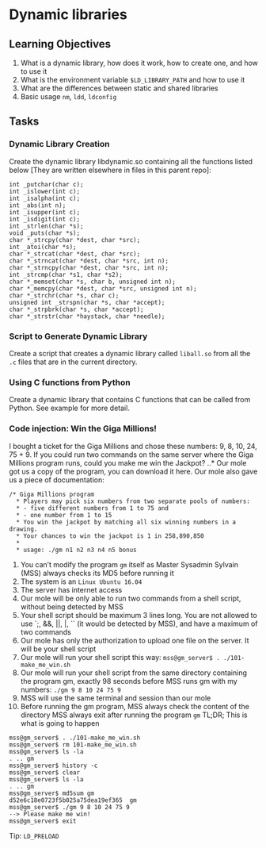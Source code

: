 # Dynamic libraries

## Learning Objectives
1. What is a dynamic library, how does it work, how to create one, and how to use it
2. What is the environment variable `$LD_LIBRARY_PATH` and how to use it
3. What are the differences between static and shared libraries
4. Basic usage `nm`, `ldd`, `ldconfig`

## Tasks

### Dynamic Library Creation
Create the dynamic library libdynamic.so containing all the functions listed below [They are written elsewhere in files in this parent repo]:
```
int _putchar(char c);
int _islower(int c);
int _isalpha(int c);
int _abs(int n);
int _isupper(int c);
int _isdigit(int c);
int _strlen(char *s);
void _puts(char *s);
char *_strcpy(char *dest, char *src);
int _atoi(char *s);
char *_strcat(char *dest, char *src);
char *_strncat(char *dest, char *src, int n);
char *_strncpy(char *dest, char *src, int n);
int _strcmp(char *s1, char *s2);
char *_memset(char *s, char b, unsigned int n);
char *_memcpy(char *dest, char *src, unsigned int n);
char *_strchr(char *s, char c);
unsigned int _strspn(char *s, char *accept);
char *_strpbrk(char *s, char *accept);
char *_strstr(char *haystack, char *needle);
```

### Script to Generate Dynamic Library
Create a script that creates a dynamic library called `liball.so` from all the `.c` files that are in the current directory.

### Using C functions from Python
Create a dynamic library that contains C functions that can be called from Python. See example for more detail.

### Code injection: Win the Giga Millions!
I bought a ticket for the Giga Millions and chose these numbers: 9, 8, 10, 24, 75 + 9. If you could run two commands on the same server where the Giga Millions program runs, could you make me win the Jackpot?
..* Our mole got us a copy of the program, you can download it here. Our mole also gave us a piece of documentation:
```
/* Giga Millions program
  * Players may pick six numbers from two separate pools of numbers:
  * - five different numbers from 1 to 75 and
  * - one number from 1 to 15
  * You win the jackpot by matching all six winning numbers in a drawing.
  * Your chances to win the jackpot is 1 in 258,890,850
  *
  * usage: ./gm n1 n2 n3 n4 n5 bonus
```
1. You can’t modify the program `gm` itself as Master Sysadmin Sylvain (MSS) always checks its MD5 before running it
2. The system is an `Linux Ubuntu 16.04`
3. The server has internet access
4. Our mole will be only able to run two commands from a shell script, without being detected by MSS
5. Your shell script should be maximum 3 lines long. You are not allowed to use `;, &&, ||, |, `` (it would be detected by MSS), and have a maximum of two commands
6. Our mole has only the authorization to upload one file on the server. It will be your shell script
7. Our mole will run your shell script this way: `mss@gm_server$ . ./101-make_me_win.sh`
8. Our mole will run your shell script from the same directory containing the program gm, exactly 98 seconds before MSS runs gm with my numbers: `./gm 9 8 10 24 75 9`
9. MSS will use the same terminal and session than our mole
10. Before running the gm program, MSS always check the content of the directory
MSS always exit after running the program `gm`
TL;DR; This is what is going to happen
```
mss@gm_server$ . ./101-make_me_win.sh
mss@gm_server$ rm 101-make_me_win.sh
mss@gm_server$ ls -la
. .. gm
mss@gm_server$ history -c
mss@gm_server$ clear
mss@gm_server$ ls -la
. .. gm
mss@gm_server$ md5sum gm
d52e6c18e0723f5b025a75dea19ef365  gm
mss@gm_server$ ./gm 9 8 10 24 75 9
--> Please make me win!
mss@gm_server$ exit
```
Tip: `LD_PRELOAD`
